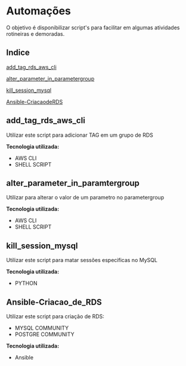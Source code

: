 # Automações

O objetivo é disponibilizar script's para facilitar em algumas atividades rotineiras e demoradas.

## Indice

[add_tag_rds_aws_cli](add_tag_rds_aws_cli)

[alter_parameter_in_parametergroup](alter_parameter_in_paramtergroup)

[kill_session_mysql](kill_session_mysql)

[Ansible-CriacaodeRDS]("Ansible-Criacao_de_RDS")



## add_tag_rds_aws_cli

Utilizar este script para adicionar TAG em um grupo de RDS

**Tecnologia utilizada:**

* AWS CLI
* SHELL SCRIPT

## alter_parameter_in_paramtergroup

Utilizar para alterar o valor de um parametro no parametergroup

**Tecnologia utilizada:**

* AWS CLI
* SHELL SCRIPT

## kill_session_mysql

Utilizar este script para matar sessões especificas no MySQL

**Tecnologia utilizada:**

* PYTHON

## Ansible-Criacao_de_RDS

Utilizar este script para criação de RDS:

* MYSQL COMMUNITY
* POSTGRE COMMUNITY

**Tecnologia utilizada:**

* Ansible
